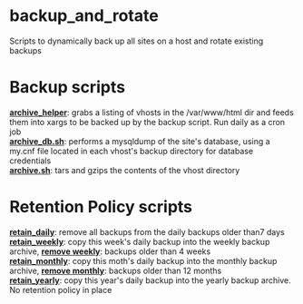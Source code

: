 <h1>backup_and_rotate</h1>
<p>Scripts to dynamically back up all sites on a host and rotate existing backups</p>
<h1>Backup scripts</h1>
<p><span style="text-decoration: underline;"><strong>archive_helper</strong></span>: grabs a listing of vhosts in the /var/www/html dir and feeds them into xargs to be backed up by the backup script. Run daily as a cron job<br><span style="text-decoration: underline;"><strong>archive_db.sh</strong></span>: performs a mysqldump of the site's database, using a my.cnf file located in each vhost's backup directory for database credentials<br><span style="text-decoration: underline;"><strong>archive.sh</strong></span>: tars and gzips the contents of the vhost directory</p>
<h1>Retention Policy scripts</h1>
<p><span style="text-decoration: underline;"><strong>retain_daily</strong></span>: remove all backups from the daily backups older than7 days<br><span style="text-decoration: underline;"><strong>retain_weekly</strong></span>: copy this week's daily backup into the weekly backup archive, <span style="text-decoration: underline;"><strong>remove weekly</strong></span>: backups older than 4 weeks<br><span style="text-decoration: underline;"><strong>retain_monthly</strong></span>: copy this moth's daily backup into the monthly backup archive, <span style="text-decoration: underline;"><strong>remove monthly</strong></span>: backups older than 12 months<br><span style="text-decoration: underline;"><strong>retain_yearly</strong></span>: copy this year's daily backup into the yearly backup archive. No retention policy in place</p>
